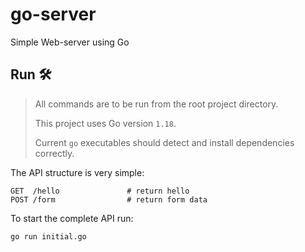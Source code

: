 # go-server
Simple Web-server using Go

## Run 🛠
> All commands are to be run from the root project directory.
> 
> This project uses Go version `1.18`.
> 
> Current `go` executables should detect and install dependencies correctly.

The API structure is very simple:
```
GET  /hello               # return hello
POST /form                # return form data
```

To start the complete API run:
```
go run initial.go
